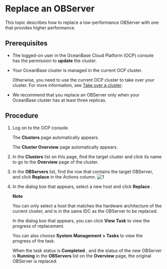 Replace an OBServer 
========================================

This topic describes how to replace a low-performance OBServer with one that provides higher performance. 

Prerequisites 
----------------------------------

* The logged-on user in the OceanBase Cloud Platform (OCP) console has the permission to **update** the cluster.

  

* Your OceanBase cluster is managed in the current OCP cluster. 

  Otherwise, you need to use the current OCP cluster to take over your cluster. For more information, see [Take over a cluster](../1.takeover-cluster.md).
  

* We recommend that you replace an OBServer only when your OceanBase cluster has at least three replicas.

  




Procedure 
------------------------------

1. Log on to the OCP console. 

   The **Clusters** page automatically appears. 

   The **Cluster Overview** page automatically appears.
   

2. In the **Clusters** list on this page, find the target cluster and click its name to go to the **Overview** page of the cluster.

   

3. In the **OBServers** list, find the row that contains the target OBServer, and click **Replace** in the Actions column. ![1](https://help-static-aliyun-doc.aliyuncs.com/assets/img/en-US/7004306461/p399401.png)

   

4. In the dialog box that appears, select a new host and click **Replace** . 

   **Note**

   

   You can only select a host that matches the hardware architecture of the current cluster, and is in the same IDC as the OBServer to be replaced.

   In the dialog box that appears, you can click **View Task** to view the progress of replacement. 

   You can also choose **System Management \> Tasks** to view the progress of the task. 

   When the task status is **Completed** , and the status of the new OBServer is **Running** in the **OBServers** list on the **Overview** page, the original OBServer is replaced.
   



